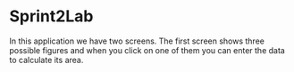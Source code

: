 # Sprint2Lab
In this application we have two screens. The first screen shows three possible figures and when you click on one of them you can enter the data to calculate its area.
